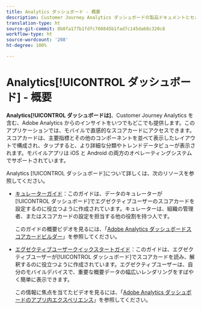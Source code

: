```yaml
---
title: Analytics ダッシュボード - 概要
description: Customer Journey Analytics ダッシュボードの製品ドキュメントとセルフヘルプ
translation-type: ht
source-git-commit: 8b8fa177b1fdfc760845b1fad7c145da68c320c8
workflow-type: ht
source-wordcount: '208'
ht-degree: 100%

---
```



# Analytics[!UICONTROL  ダッシュボード] - 概要

**Analytics[!UICONTROL  ダッシュボードは]**、Customer Journey Analytics を含む、Adobe Analytics からのインサイトをいつでもどこでも提供します。このアプリケーションでは、モバイルで直感的なスコアカードにアクセスできます。スコアカードは、主要指標とその他のコンポーネントを並べて表示したレイアウトで構成され、タップすると、より詳細な分類やトレンドデータビューが表示されます。モバイルアプリは iOS と Android の両方のオペレーティングシステムでサポートされています。

 Analytics [!UICONTROL ダッシュボード]について詳しくは、次のリソースを参照してください。

* [キュレーターガイド](/help/mobile-app/curator.md)：このガイドは、データのキュレーターが[!UICONTROL ダッシュボード]でエグゼクティブユーザーのスコアカードを設定するのに役立つように作成されています。キュレーターは、組織の管理者、またはスコアカードの設定を担当する他の役割を持つ人です。

   このガイドの概要ビデオを見るには、「[Adobe Analytics ダッシュボードスコアカードビルダー](https://experienceleague.adobe.com/docs/analytics-learn/tutorials/additional-tools/analytics-dashboards/adobe-analytics-dashboards-scorecard-builder.html?lang=ja)」を参照してください。


* [エグゼクティブユーザークイックスタートガイド](/help/mobile-app/executive.md)：このガイドは、エグゼクティブユーザーが[!UICONTROL ダッシュボード]でスコアカードを読み、解釈するのに役立つように作成されています。エグゼクティブユーザーは、自分のモバイルデバイスで、重要な概要データの幅広いレンダリングをすばやく簡単に表示できます。

   この情報に焦点を当てたビデオを見るには、「[Adobe Analytics ダッシュボードのアプリ内エクスペリエンス](https://experienceleague.adobe.com/docs/analytics-learn/tutorials/additional-tools/analytics-dashboards/adobe-analytics-dashboards-in-app-experience.html?lang=ja)」を参照してください。

